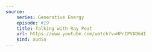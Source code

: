 ```yaml
---
source:
    series: Generative Energy
    episode: #19 
    title: Talking with Ray Peat
    url: https://www.youtube.com/watch?v=HPrIPVAD6dI
    kind: audio
---
```


